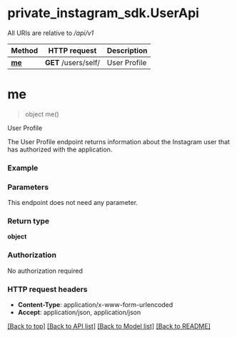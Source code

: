 # private_instagram_sdk.UserApi

All URIs are relative to */api/v1*

Method | HTTP request | Description
------------- | ------------- | -------------
[**me**](UserApi.md#me) | **GET** /users/self/ | User Profile

# **me**
> object me()

User Profile

The User Profile endpoint returns information about the Instagram user that has authorized with the application.

### Example

### Parameters
This endpoint does not need any parameter.

### Return type

**object**

### Authorization

No authorization required

### HTTP request headers

 - **Content-Type**: application/x-www-form-urlencoded
 - **Accept**: application/json, application/json

[[Back to top]](#) [[Back to API list]](../README.md#documentation-for-api-endpoints) [[Back to Model list]](../README.md#documentation-for-models) [[Back to README]](../README.md)

